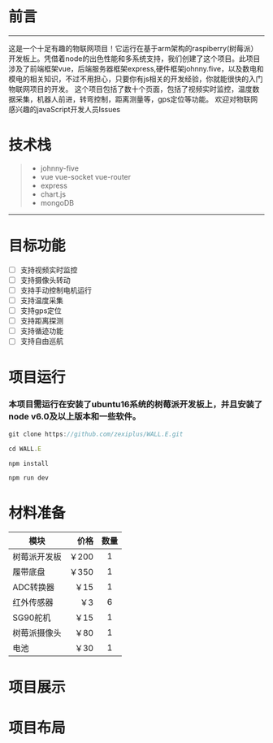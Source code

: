 # 前言
------

这是一个十足有趣的物联网项目！它运行在基于arm架构的raspiberry(树莓派）开发板上。凭借着node的出色性能和多系统支持，我们创建了这个项目。此项目涉及了前端框架vue，后端服务器框架express,硬件框架johnny.five，以及数电和模电的相关知识，不过不用担心，只要你有js相关的开发经验，你就能很快的入门物联网项目的开发。
这个项目包括了数十个页面，包括了视频实时监控，温度数据采集，机器人前进，转弯控制，距离测量等，gps定位等功能。
欢迎对物联网感兴趣的javaScript开发人员Issues
# 技术栈

> * johnny-five
> * vue vue-socket vue-router
> * express
> * chart.js 
> * mongoDB


------

# 目标功能
- [ ] 支持视频实时监控
- [ ] 支持摄像头转动
- [ ] 支持手动控制电机运行
- [ ] 支持温度采集
- [ ] 支持gps定位
- [ ] 支持距离探测
- [ ] 支持循迹功能
- [ ] 支持自由巡航

# 项目运行
### 本项目需运行在安装了ubuntu16系统的树莓派开发板上，并且安装了node v6.0及以上版本和一些软件。
```javascript
git clone https://github.com/zexiplus/WALL.E.git

cd WALL.E

npm install

npm run dev 
```



# 材料准备

| 模块              | 价格    |  数量  |
| --------          | -----:  | :----: |
|  树莓派开发板     |￥200    |1       |
|  履带底盘         |￥350    |1       |
|  ADC转换器        |￥15     |1       |
|  红外传感器       |￥3      |6       |
|  SG90舵机         |￥15     |1       |
|  树莓派摄像头     |￥80     |1       |
|  电池             |￥30     |1       |


# 项目展示
# 项目布局
